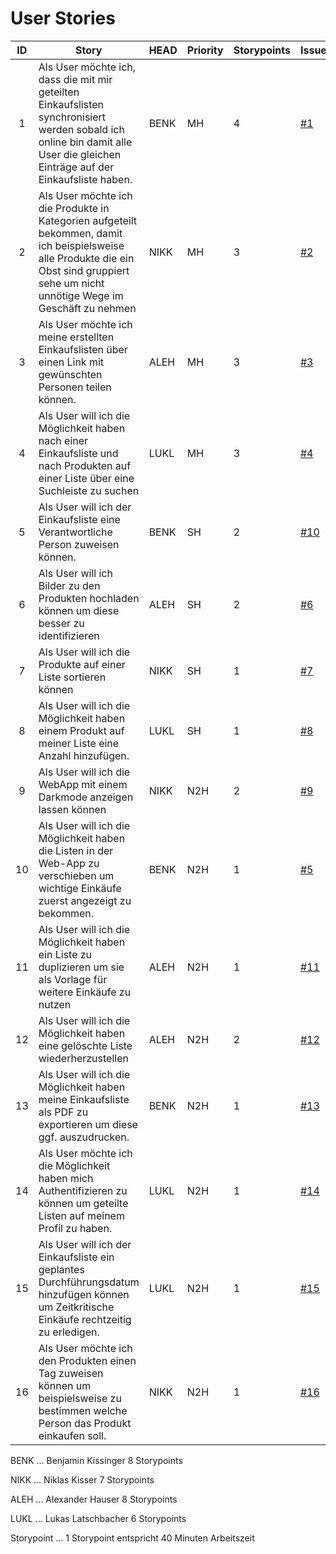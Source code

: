 # User Stories

| ID  | Story                                                                                                                                                                                    | HEAD | Priority | Storypoints | Issue                                                                                                   |
| :-: | ---------------------------------------------------------------------------------------------------------------------------------------------------------------------------------------- | ---- | -------- | ----------- | ------------------------------------------------------------------------------------------------------- |
|  1  | Als User möchte ich, dass die mit mir geteilten Einkaufslisten synchronisiert werden sobald ich online bin damit alle User die gleichen Einträge auf der Einkaufsliste haben.            | BENK | MH       | 4           | [#1](https://github.com/TGM-HIT/syt5-gek1051-mobile-application-cartconnect/issues/8#issue-2163091680)  |
|  2  | Als User möchte ich die Produkte in Kategorien aufgeteilt bekommen, damit ich beispielsweise alle Produkte die ein Obst sind gruppiert sehe um nicht unnötige Wege im Geschäft zu nehmen | NIKK | MH       | 3           | [#2](https://github.com/TGM-HIT/syt5-gek1051-mobile-application-cartconnect/issues/9#issue-2163093748)  |
|  3  | Als User möchte ich meine erstellten Einkaufslisten über einen Link mit gewünschten Personen teilen können.                                                                              | ALEH | MH       | 3           | [#3](https://github.com/TGM-HIT/syt5-gek1051-mobile-application-cartconnect/issues/10#issue-2163094684) |
|  4  | Als User will ich die Möglichkeit haben nach einer Einkaufsliste und nach Produkten auf einer Liste über eine Suchleiste zu suchen                                                       | LUKL | MH       | 3           | [#4](https://github.com/TGM-HIT/syt5-gek1051-mobile-application-cartconnect/issues/11#issue-2163096180) |
|  5  | Als User will ich der Einkaufsliste eine Verantwortliche Person zuweisen können.                                                                                                         | BENK | SH       | 2           | [#10](https://github.com/TGM-HIT/syt5-gek1051-mobile-application-cartconnect/issues/18)                 |
|  6  | Als User will ich Bilder zu den Produkten hochladen können um diese besser zu identifizieren                                                                                             | ALEH | SH       | 2           | [#6](https://github.com/TGM-HIT/syt5-gek1051-mobile-application-cartconnect/issues/14)                  |
|  7  | Als User will ich die Produkte auf einer Liste sortieren können                                                                                                                          | NIKK | SH       | 1           | [#7](https://github.com/TGM-HIT/syt5-gek1051-mobile-application-cartconnect/issues/15)                  |
|  8  | Als User will ich die Möglichkeit haben einem Produkt auf meiner Liste eine Anzahl hinzufügen.                                                                                           | LUKL | SH       | 1           | [#8](https://github.com/TGM-HIT/syt5-gek1051-mobile-application-cartconnect/issues/16)                  |
|  9  | Als User will ich die WebApp mit einem Darkmode anzeigen lassen können                                                                                                                   | NIKK | N2H      | 2           | [#9](https://github.com/TGM-HIT/syt5-gek1051-mobile-application-cartconnect/issues/17)                  |
| 10  | Als User will ich die Möglichkeit haben die Listen in der Web-App zu verschieben um wichtige Einkäufe zuerst angezeigt zu bekommen.                                                      | BENK | N2H      | 1           | [#5](https://github.com/TGM-HIT/syt5-gek1051-mobile-application-cartconnect/issues/13#issue-2175491084) |
| 11  | Als User will ich die Möglichkeit haben ein Liste zu duplizieren um sie als Vorlage für weitere Einkäufe zu nutzen                                                                       | ALEH | N2H      | 1           | [#11](https://github.com/TGM-HIT/syt5-gek1051-mobile-application-cartconnect/issues/19)                 |
| 12  | Als User will ich die Möglichkeit haben eine gelöschte Liste wiederherzustellen                                                                                                          | ALEH | N2H      | 2           | [#12](https://github.com/TGM-HIT/syt5-gek1051-mobile-application-cartconnect/issues/20)                 |
| 13  | Als User will ich die Möglichkeit haben meine Einkaufsliste als PDF zu exportieren um diese ggf. auszudrucken.                                                                           | BENK | N2H      | 1           | [#13](https://github.com/TGM-HIT/syt5-gek1051-mobile-application-cartconnect/issues/21)                 |
| 14  | Als User möchte ich die Möglichkeit haben mich Authentifizieren zu können um geteilte Listen auf meinem Profil zu haben.                                                                 | LUKL | N2H      | 1           | [#14](https://github.com/TGM-HIT/syt5-gek1051-mobile-application-cartconnect/issues/22)                 |
| 15  | Als User will ich der Einkaufsliste ein geplantes Durchführungsdatum hinzufügen können um Zeitkritische Einkäufe rechtzeitig zu erledigen.                                               | LUKL | N2H      | 1           | [#15](https://github.com/TGM-HIT/syt5-gek1051-mobile-application-cartconnect/issues/23)                 |
| 16  | Als User möchte ich den Produkten einen Tag zuweisen können um beispielsweise zu bestimmen welche Person das Produkt einkaufen soll.                                                     | NIKK | N2H      | 1           | [#16](https://github.com/TGM-HIT/syt5-gek1051-mobile-application-cartconnect/issues/24)                 |

BENK ... Benjamin Kissinger 8 Storypoints

NIKK ... Niklas Kisser 7 Storypoints

ALEH ... Alexander Hauser 8 Storypoints

LUKL ... Lukas Latschbacher 6 Storypoints

Storypoint ... 1 Storypoint entspricht 40 Minuten Arbeitszeit
